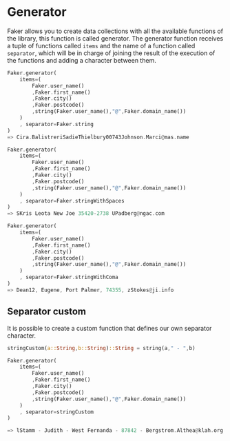 # Generator

Faker allows you to create data collections with all the available functions of the library, this function is called generator. The generator function receives a tuple of functions called `items` and the name of a function called `separator`, which will be in charge of joining the result of the execution of the functions and adding a character between them.

```rust
Faker.generator(
	items=(
		Faker.user_name()
		,Faker.first_name()
		,Faker.city()
		,Faker.postcode()
		,string(Faker.user_name(),"@",Faker.domain_name())
	)
	, separator=Faker.string
)
=> Cira.BalistreriSadieThielbury00743Johnson.Marci@mas.name
```

```rust
Faker.generator(
	items=(
		Faker.user_name()
		,Faker.first_name()
		,Faker.city()
		,Faker.postcode()
		,string(Faker.user_name(),"@",Faker.domain_name())
	)
	, separator=Faker.stringWithSpaces
)
=> SKris Leota New Joe 35420-2738 UPadberg@ngac.com

```

```rust
Faker.generator(
	items=(
		Faker.user_name()
		,Faker.first_name()
		,Faker.city()
		,Faker.postcode()
		,string(Faker.user_name(),"@",Faker.domain_name())
	)
	, separator=Faker.stringWithComa
)
=> Dean12, Eugene, Port Palmer, 74355, zStokes@ji.info

```



## Separator custom

It is possible to create a custom function that defines our own separator character.

```rust
stringCustom(a::String,b::String)::String = string(a," - ",b)

Faker.generator(
	items=(
		Faker.user_name()
		,Faker.first_name()
		,Faker.city()
		,Faker.postcode()
		,string(Faker.user_name(),"@",Faker.domain_name())
	)
	, separator=stringCustom
)

=> lStamm - Judith - West Fernanda - 87842 - Bergstrom.Althea@klah.org

```

